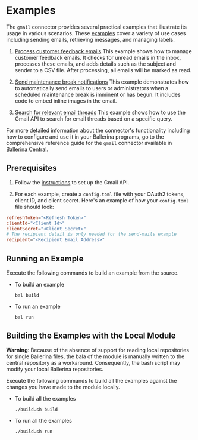 # Examples

The `gmail` connector provides several practical examples that illustrate its usage in various scenarios. These [examples](https://github.com/ballerina-platform/module-ballerinax-googleapis.gmail/tree/master/examples) cover a variety of use cases including sending emails, retrieving messages, and managing labels.

1. [Process customer feedback emails](https://github.com/ballerina-platform/module-ballerinax-googleapis.gmail/tree/master/examples/process-mails)
    This example shows how to manage customer feedback emails. It checks for unread emails in the inbox, processes these emails, and adds details such as the subject and sender to a CSV file. After processing, all emails will be marked as read.

2. [Send maintenance break notifications](https://github.com/ballerina-platform/module-ballerinax-googleapis.gmail/tree/master/examples/send-mails)
    This example demonstrates how to automatically send emails to users or administrators when a scheduled maintenance break is imminent or has begun. It includes code to embed inline images in the email.

3. [Search for relevant email threads](https://github.com/ballerina-platform/module-ballerinax-googleapis.gmail/tree/master/examples/search-threads)
    This example shows how to use the Gmail API to search for email threads based on a specific query.

For more detailed information about the connector's functionality including how to configure and use it in your Ballerina programs, go to the comprehensive reference guide for the `gmail` connector available in [Ballerina Central](https://central.ballerina.io/ballerinax/googleapis.gmail/latest).

## Prerequisites

1. Follow the [instructions](https://github.com/ballerina-platform/module-ballerinax-googleapis.gmail#set-up-gmail-api) to set up the Gmail API.

2. For each example, create a `config.toml` file with your OAuth2 tokens, client ID, and client secret. Here's an example of how your `config.toml` file should look:
  ```toml
  refreshToken="<Refresh Token>"
  clientId="<Client Id>"
  clientSecret="<Client Secret>" 
  # The recipient detail is only needed for the send-mails example
  recipient="<Recipient Email Address>"
  ```

## Running an Example

Execute the following commands to build an example from the source.

* To build an example

  `bal build`

* To run an example

  `bal run`

## Building the Examples with the Local Module

**Warning**: Because of the absence of support for reading local repositories for single Ballerina files, the bala of
the module is manually written to the central repository as a workaround. Consequently, the bash script may modify your
local Ballerina repositories.

Execute the following commands to build all the examples against the changes you have made to the module locally.

* To build all the examples

  `./build.sh build`


* To run all the examples

  `./build.sh run`